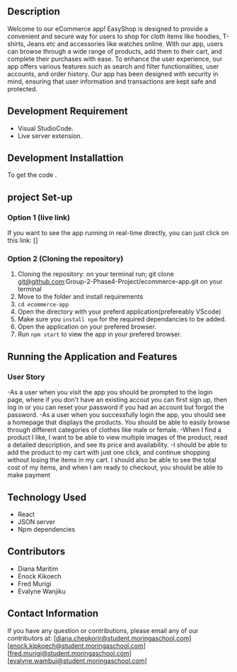 ## Description
Welcome to our eCommerce app! EasyShop is designed to provide a convenient and secure way for users to shop for cloth items like hoodies, T-shirts, Jeans etc and accessories like watches online.
With our app, users can browse through a wide range of products, add them to their cart, and complete their purchases with ease.
To enhance the user experience, our app offers various features such as search and filter functionalities, user accounts, and order history.
Our app has been designed with security in mind, ensuring that user information and transactions are kept safe and protected.
## Development Requirement
- Visual StudioCode.
- Live server extension.
## Development Installattion
To get the code .
## project Set-up
### Option 1 (live link)
If you want to see the app running in real-time directly, you can just click on this link:
[<frontend-link>]
### Option 2 (Cloning the repository)
1. Cloning the repository:
on your terminal run;
     git clone git@github.com:Group-2-Phase4-Project/ecommerce-app.git on your terminal
2. Move to the folder and install requirements
3. `cd ecommerce-app`
4. Open the directory with your preferd application(prefereably VScode)
5. Make sure you `install npm` for the required dependancies to be added.
6. Open the application on your prefered browser.
7. Run `npm start` to view the app in your prefered browser.
## Running the Application and Features
### User Story
-As a user when you visit the app you should be prompted to the login page, where if you don't have an existing accout you can first sign up, then log in or you can reset your password if you had an account but forgot the password.
-As a user when you successfully login the app, you should see a homepage that displays the products. You should be able to easily browse through different categories of clothes like male or female.
-When I find a product I like, I want to be able to view multiple images of the product, read a detailed description, and see its price and availability.
-I should be able to add the product to my cart with just one click, and continue shopping without losing the items in my cart. I should also be able to see the total cost of my items, and when I am ready to checkout, you should be able to make payment
## Technology Used
* React
* JSON server
* Npm dependencies
## Contributors
- Diana Maritim
- Enock Kikoech
- Fred Murigi
- Evalyne Wanjiku
## Contact Information
If you have any question or contributions, please email any of our contributors at:
[diana.chepkorir@student.moringaschool.com]
[enock.kipkoech@student.moringaschool.com]
[fred.murigi@student.moringaschool.com]
[evalyne.wambui@student.moringaschool.com]